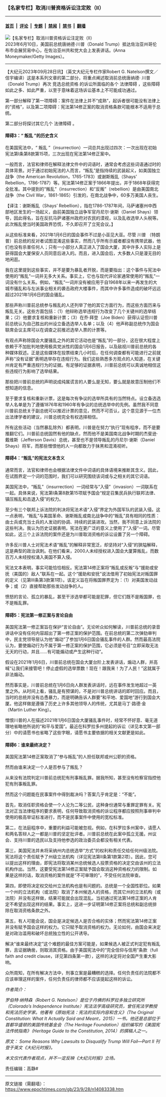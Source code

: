 ### 【名家专栏】取消川普资格诉讼注定败（II）

---

#### [首页](../../../..?n14083338) &nbsp;|&nbsp; [评论](../../../../../epoch-comment?n14083338) &nbsp;|&nbsp; [专题](../../../../../epoch-special?n14083338) &nbsp;|&nbsp; [禁闻](../../../../../epoch-news?n14083338) &nbsp;|&nbsp; [禁书](../../../../../books?n14083338) &nbsp;|&nbsp; [翻墙](https://github.com/gfw-breaker/nogfw/blob/master/README.md?n14083338)


<div><img alt="【名家专栏】取消川普资格诉讼注定败（II）" class="attachment-djy_600_400 size-djy_600_400 wp-post-image" src="https://i.epochtimes.com/assets/uploads/2023/09/id14083356-Trump-GettyImages-1258589587-600x400.jpg"/>
<div class="caption">
 2023年6月10日，美国前总统唐纳德‧川普（Donald Trump）抵达佐治亚州哥伦布市会展贸易中心，在佐治亚州共和党大会上发表讲话。(Anna Moneymaker/Getty Images）。
</div></div><hr/><div class="post_content" id="artbody" itemprop="articleBody">
 <!-- article content begin -->
 <p>
  【大纪元2023年09月28日讯】（英文大纪元专栏作家Robert G. Natelson撰文／信宇编译）这是本系列文章的第二部分，将重点阐述取消前总统唐纳德‧
  <ok href="https://www.epochtimes.com/gb/tag/%E5%B7%9D%E6%99%AE.html">
   川普
  </ok>
  （Donald Trump）再次
  <ok href="https://www.epochtimes.com/gb/tag/%E7%AB%9E%E9%80%89%E6%80%BB%E7%BB%9F%E8%B5%84%E6%A0%BC.html">
   竞选总统资格
  </ok>
  的诉讼所面临的各个
  <ok href="https://www.epochtimes.com/gb/tag/%E6%B3%95%E5%BE%8B%E9%9A%9C%E7%A2%8D.html">
   法律障碍
  </ok>
  ，这些障碍如此之多、如此严重，以至于意味着这场诉讼基本上不可能成功通过。
 </p>
 <p>
  第一部分解释了第一项障碍：案件在法律上并不“成熟”，起诉者很可能没有法律上的“资格”，以及第二项障碍：宪法第14修正案的取消资格条款可能根本不适用于总统。
 </p>
 <p>
  第二部分将探讨其它几个
  <ok href="https://www.epochtimes.com/gb/tag/%E6%B3%95%E5%BE%8B%E9%9A%9C%E7%A2%8D.html">
   法律障碍
  </ok>
  。
 </p>
 <h4>
  障碍3：“
  <ok href="https://www.epochtimes.com/gb/tag/%E5%8F%9B%E4%B9%B1.html">
   叛乱
  </ok>
  ”的历史含义
 </h4>
 <p>
  在美国宪法中，“
  <ok href="https://www.epochtimes.com/gb/tag/%E5%8F%9B%E4%B9%B1.html">
   叛乱
  </ok>
  ”（insurrection）一词总共出现过四次：一次出现在初始宪法第I条第8款第15项，三次出现在宪法第14修正案中。
 </p>
 <p>
  一般而言，法官和律师在解释法律文件中的词语时，通常会考虑这些词语通过时的具体背景。对于通过初始宪法的人而言，“叛乱”是指持续的武装起义，如美国独立战争（the American Revolution，1765-1783）或谢斯叛乱（Shays’ Rebellion，1786-1787）等。宪法第14修正案于1866年提出，并于1868年获得完全批准。其中提到的“叛乱”（insurrection）和“反叛”（rebellion）是由美国南北战争（the Civil War，1861-1865）引发的，在南北战争中，60多万美国人丧生。
 </p>
 <p>
  【译注：谢斯叛乱（Shays’ Rebellion），指在1786-1787年间，马萨诸塞州中西部地区发生的一场起义，由前美国独立战争军官丹尼尔‧谢斯（Daniel Shays）领导，因此得名，旨在反抗马萨诸塞州政府对农民的漠视，以及乱收选举人头税等。此次叛乱使当时美国政界恐慌，不久即召开了立宪会议。】
 </p>
 <p>
  从这些标准来看，2021年1月6日的国会事件不过是小巫见大巫。尽管
  <ok href="https://www.epochtimes.com/gb/tag/%E5%B7%9D%E6%99%AE.html">
   川普
  </ok>
  （特朗普）前总统的反对者试图混淆这些事实，然而几乎所有示威者都没有携带武器，他们也没有杀害任何人；只有一小部分人真正进入了国会大厦，其中许多人实际上是获得国会大厦保安人员同意后进入的。而且，进入国会后，大多数人只是漫无目的地闲逛。
 </p>
 <p>
  我在这里提到这些事实，并不是要为暴乱者开脱，而是要指出：这个事件与宪法中使用的“叛乱”一词并无多大关系。事实上，它也与现代评论家通常使用的“叛乱”一词没有什么关系。例如，“叛乱”一词并没有被应用于自1968年以来一再发生的大城市骚乱和与左派事业相关的袭击政府大楼事件，而其中许多事件造成的破坏远远超过2021年1月6日的国会骚乱。
 </p>
 <p>
  那些声称川普前总统参与叛乱的人还列举了他的其它方面行为，而这些方面历来与叛乱无关。这些方面包括：（1）他辩称选举违规行为改变了几个关键州的选举结果；（2）他要求复核和重新计票；（3）在乔‧拜登（Joe Biden）获得认证但川普前总统认为自己胜出的州设立备选选举人名单；以及（4）他声称副总统作为国会联席会议主席可以在调查之前推迟选举人票的计票等。
 </p>
 <p>
  有观点声称除国会大厦骚乱之外的其它活动也是“叛乱”的一部分，这在很大程度上依赖于不加批判地使用极具党派性的国会1月6日报告，以及敌视川普前总统的各种媒体叙述。正是这些媒体在投票结束几小时后，在任何调查都有可能进行之前就声称“没有证据”表明选举存在违规行为。我们这些熟悉多方观点的人知道，在关键州肯定有严重违规行为的证据。有足够的证据表明，川普前总统可以真诚地相信这些违规行为影响了选举结果。
 </p>
 <p>
  那些把川普前总统的声明说成纯属谎言的人要么是无知，要么就是故意压制他们不想知道的信息。
 </p>
 <p>
  至于要求复核和重新计票，这是每次有争议的选举所具有的当然特点。设立备选选举人名单是为了遵循1876年和1960年有争议的总统选举中的先例。虽然我不同意川普前总统关于副总统可以推迟计票的意见，然而不可否认，这个意见源于一位杰出法律学者的建议，川普总统完全有权选择相信。
 </p>
 <p>
  所有这些活动（当然暴乱除外）都表明，川普是在努力“执行”现有程序，而不是要推翻它们。川普前总统固然有他的缺点，然而他不是美国南北战争时期的杰斐逊‧戴维斯（Jefferson Davis）总统，甚至也不是领导叛乱的丹尼尔‧谢斯（Daniel Shays）将军，而那些憎恨他的人一向都致力于抹黑和混淆视听。
 </p>
 <h4>
  障碍4：“叛乱”的宪法文本含义
 </h4>
 <p>
  通常而言，法官和律师也会根据法律文件中词语的具体语境来推断其含义。因此，在试图界定一个词的范围时，我们可以研究围绕该词或与之相关的其它词语。
 </p>
 <p>
  美国宪法中，“叛乱”（insurrection）一词经常与“入侵”（invasion）一词联系在一起。具体来说，宪法第I条第8款第15项赋予国会“规定召集民兵执行联邦法律、镇压叛乱和击退入侵”的权力。
 </p>
 <p>
  至少有三个联邦上诉法院的判决将宪法术语“入侵”界定为外国军队的武装入侵。这一点表明，“叛乱”与美国革命、谢斯叛乱或南北战争中的“叛乱”具有相同的性质：由士兵或充当士兵的人发动的协调、持续的武装进攻。当然，我不同意上诉法院的这些判决。我认为历史证据表明，宪法在更广泛的意义上使用了“入侵”一词。尽管如此，这三个上诉法院的案件还是为川普取消资格的诉讼设置了另一个障碍。
 </p>
 <p>
  许多反川普人士对宪法术语“叛乱”的解释非常宽泛，却坚持对“入侵”的狭隘解释，这是典型的政治讽刺。在他们看来，2000人未经授权进入国会大厦算叛乱，而数百万人未经授权涌入美国不算入侵。
 </p>
 <p>
  宪法文本表明，事实可能恰恰相反。宪法第14修正案将“叛乱或反叛”与“援助或安抚（美国的）敌人”联系在一起。这个“援助和安抚”说法借用了初始宪法对叛国罪的定义（见第III条第3款第1项）。该定义旨在将叛国罪界定为：（1）对美国发动战争；或（2）直接帮助那些发动战争的人。
 </p>
 <p>
  愤怒的言论、孤立的暴乱，甚至干涉选举都可能是犯罪，但它们既不是叛国罪，也不是叛乱罪。
 </p>
 <h4>
  障碍5：宪法第一修正案与言论自由
 </h4>
 <p>
  美国宪法第一修正案旨在保护“言论自由”。无论听众如何解读，川普前总统的录音讲话中没有任何内容超出了第一修正案的保护范围。在前总统的第二次弹劾审判中，民主党领导层认为他“煽动”了参加1月6日国会骚乱事件的人群。然而最高法院认为，要使煽动行为不属于第一修正案的保护范围，它必须是号召“立即采取无法无天的行动，并且……有可能煽动或产生这种行动”。
 </p>
 <p>
  假设在2021年1月6日，川普前总统在国会大厦台阶上发表讲话，煽动人群，并高喊“让我们来接管吧！停止虚假的选举票数！现在！跟我来！为了人民！”这就属于非法煽动。
 </p>
 <p>
  然而事实是，川普前总统在1月6日向人群发表讲话时，远在事件发生地超过一英里之外。从时间上看，骚乱是有预谋的，不是对川普总统讲话的即时回应。而且，当时的总统并没有怂恿暴力，而是明确告诉人群要“和平地、爱国地”游行到国会大厦。他这样做是遵循了历史上许多其他领导人的传统，尤其是马丁‧路德‧金（Martin Luther King）。
 </p>
 <p>
  憎恨川普的人在描述2021年1月6日国会大厦骚乱事件时，经常不怀好意、毫无道理地省略他所说的“和平与爱国”。最近在科罗拉多州提起的诉讼（详见本文第一部分）中的请愿书也省略了这些字眼，请愿书主要依据的相关文献更是如此。
 </p>
 <h4>
  障碍6：谁来最终决定？
 </h4>
 <p>
  美国宪法第14修正案取消了“参与叛乱”的人担任联邦或州公职的资格。
 </p>
 <p>
  然而由谁来决定一个人是否参与了叛乱？
 </p>
 <p>
  从来没有法院判定川普前总统犯有刑事叛乱罪。据我所知，甚至没有检察官指控他犯有刑事叛乱罪。
 </p>
 <p>
  然而这个问题能在民事案件中得到裁决吗？答案几乎肯定是：“不能”。
 </p>
 <p>
  首先，取消任职资格会使一个人沦为二等公民，这种身份通常与重罪定罪有关。宪法对正当法律程序的要求表明，任何导致取消资格的诉讼程序都应按照刑事审判中使用的极高举证标准进行，而不是民事案件中使用的宽松标准。
 </p>
 <p>
  第二，在法庭程序中，重要的利益可能被忽视。例如，在科罗拉多州案中，请愿人和两名答辩人之一都是川普的坚定批评者。川普前总统在此案中孤立无援。州议会、支持川普的选民以及支持他参选的政治委员会都没有相关代表。
 </p>
 <p>
  第三，美国宪法并未将采纳州内总统选举“方式”的权利和责任交给任何州级法院。宪法将这个责任赋予了州级立法机构（详见宪法第II条第1款第2项）。因此，您可以提出这样的理由，即宪法将取消某州总统候选人投票资格的决定交由该州的立法机构作出。当然，这要受宪法第14修正案赋予国会取消这种资格权力的限制。如果是这样的话，取消资格的案件就是“不可审理的”，不受任何法院审查。
 </p>
 <p>
  第四，即使将决定权交给州立法机构也是有问题的。总统是一个全国性职位。如果一个州的立法机构（或法院）取消了本州候选人的资格，而其它州的立法机构（或法院）并没有这样做，结果可能就会出现混乱。当初通过宪法第14修正案的人肯定不希望出现这样的结果。事实上，这进一步证明第14修正案将总统和副总统排除在取消资格条款之外。
 </p>
 <p>
  第五，有人可能会说，国会是决定候选人是否合格的实体；然而宪法第14修正案并没有赋予国会这样的权力。它只赋予取消资格的权力。无论如何，由国会来决定是对政治滥用和破坏总统独立性的公开诱导。
 </p>
 <p>
  解决“谁来最终决定”这个难题的最佳方案可能是，如果候选人被正式判定犯有叛乱罪，且证据确凿，则取消其资格。由于美国宪法中的“完全信仰与信用”条款（full faith and credit clause，详见第四条第一款），这样的决定将对全国产生重大影响。
 </p>
 <p>
  众所周知，在所有解决方法中，刑事立案是最糟糕的选择。任何负责任的法院都不应该审理这样的案件，任何负责任的律师都不应该提起这样的诉讼。
 </p>
 <p>
  <em>
   作者简介：
  </em>
 </p>
 <p>
  <em>
   罗伯特‧纳特森（Robert G. Natelson）是位于丹佛的科罗拉多独立研究所（Colorado’s Independence Institute）宪法法学高级研究员，曾任宪法学教授和宪法历史学家。他著有《原始宪法：宪法的实际内容和含义》（The Original Constitution: What It Actually Said and Meant，2015）一书。他还是总部位于首都华盛顿的美国传统基金会（The Heritage Foundation）组织编写的《美国宪法传统指南》（Heritage Guide to the Constitution, 2014）的撰稿人之一。
  </em>
 </p>
 <p>
  <em>
   原文：
   <ok href="https://www.theepochtimes.com/opinion/some-reasons-why-lawsuits-to-disqualify-trump-will-fail-part-ii-5493617" rel="noopener noreferrer" target="_blank">
    Some Reasons Why Lawsuits to Disqualify Trump Will Fail—Part II
   </ok>
   刊登于英文《大纪元时报》。
  </em>
 </p>
 <p>
  <em>
   本文仅代表作者观点，并不一定反映《大纪元时报》立场。
  </em>
 </p>
 <p>
  责任编辑：高静#
 </p>
 <!-- article content end -->
 <div id="below_article_ad">
 </div>
</div>


---

原文链接（需翻墙）：https://www.epochtimes.com/gb/23/9/28/n14083338.htm